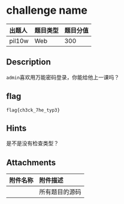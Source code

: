 # challenge name

| 出题人 | 题目类型 | 题目分值 |
| :--- | :--- | :--- |
| pil10w | Web | 300 |

## Description

`admin`喜欢用万能密码登录，你能给他上一课吗？

## flag

`flag{ch3ck_7he_typ3}`

## Hints

是不是没有检查类型？

## Attachments

| 附件名称 | 附件描述       |
| :------- | :------------- |
|          | 所有题目的源码 |
